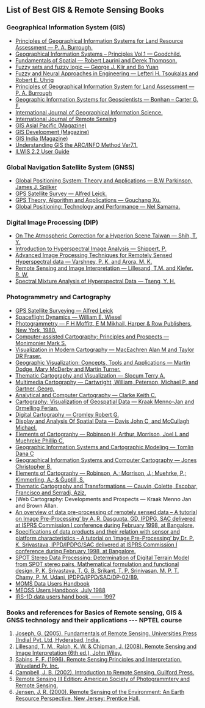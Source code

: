## List of Best GIS & Remote Sensing Books



### Geographical Information System (GIS)

- [Principles of Geographical Information Systems for Land Resource Assessment — P. A. Burrough.]()
- [Geographical Information Systems – Principles Vol.1 — Goodchild.]()
- [Fundamentals of Spatial — Robert Laurini and Derek Thompson.]()
- [Fuzzy sets and fuzzy logic — George J. Klir and Bo Yuan]()
- [Fuzzy and Neural Approaches in Engineering — Lefteri H. Tsoukalas and Robert E. Uhrig]()
- [Principles of Geographical Information System for Land Assessment — P. A. Burrough]()
- [Geographic Information Systems for Geoscientists — Bonhan – Carter G. F.]()
- [International Journal of Geographical Information Science.]()
- [International Journal of Remote Sensing]()
- [GIS Asial Pacific (Magazine)]()
- [GIS Development (Magazine)]()
- [GIS India (Magazine)]()
- [Understanding GIS the ARC/INFO Method Ver7.1.]()
- [ILWIS 2.2 User Guide]()


### Global Navigation Satellite System (GNSS)

- [Global Positioning System: Theory and Applications — B.W Parkinson, James J. Spilker]()
- [GPS Satellite Survey — Alfred Leick.]()
- [GPS Theory, Algorithm and Applications — Gouchang Xu.]()
- [Global Positioning: Technology and Performance — Nel Samama.]()


### Digital Image Processing (DIP)

- [On The Atmospheric Correction for a Hyperion Scene Taiwan — Shih, T. Y.]()
- [Introduction to Hyperspectral Image Analysis — Shippert, P.]()
- [Advanced Image Processing Techniques for Remotely Sensed Hyperspectral data — Varshney, P. K. and Arora, M. K.]()
- [Remote Sensing and Image Interpretation — Lillesand, T.M. and Kiefer. R. W.]()
- [Spectral Mixture Analysis of Hyperspectral Data — Tseng, Y. H.]()


### Photogrammetry and Cartography

- [GPS Satellite Surveying — Alfred Leick]()
- [Spaceflight Dynamics — William E. Wiesel]()
- [Photogrammetry — F H Moffitt, E M Mikhail, Harper & Row Publishers, New York, 1980.]()
- [Computer-assisted Cartography: Principles and Prospects — Monimonier Mark S.]()
- [Visualization in Modern Cartography — MacEachren Alan M and Taylor DR Fraser.]()
- [Geographic Visualization: Concepts, Tools and Applications — Martin Dodge, Mary McDerby and Martin Turner.]()
- [Thematic Cartography and Visualization — Slocum Terry A.]()
- [Multimedia Cartography — Cartwright, William, Peterson, Michael P. and Gartner, Georg.]()
- [Analytical and Computer Cartography — Clarke Keith C.]()
- [Cartography: Visualization of Geospatial Data — Kraak Menno-Jan and Ormelling Ferjan.]()
- [Digital Cartography — Cromley Robert G.]()
- [Display and Analysis Of Spatial Data — Davis John C, and McCullagh Michael.]()
- [Elements of Cartography — Robinson H, Arthur, Morrison, Joel L and Muehrcke Phillip C.]()
- [Geographic Information Systems and Cartographic Modeling — Tomlin Dana C]()
- [Geographical Information Systems and Computer Cartography — Jones Christopher B.]()
- [Elements of Cartography — Robinson, A.; Morrison, J.; Muehrke, P.; Kimmerling, A.; & Guptill, S.]()
- [Thematic Cartography and Transformations — Cauvin, Colette, Escobar, Francisco and Serradj, Aziz.]()
- [Web Cartography: Developments and Prospects — Kraak Menno Jan and Brown Allan.
- [An overview of data pre-processing of remotely sensed data – A tutorial on Image Pre-Processing’ by A. R. Dasgupta, GD, IPDPG, SAC delivered at ISPRS Commission I conference during February 1998, at Bangalore.]()
- [Specifications of data products and their relation with sensor and platform characteristics – A tutorial on ‘Image Pre-Processing’ by Dr. P. K. Srivastava, IPPD/IPDPG/SAC delivered at ISPRS Commission I conference during February 1998, at Bangalore.]()
- [SPOT Stereo Data Processing: Determination of Digital Terrain Model from SPOT stereo pairs, Mathematical formulation and functional design, P. K. Srivastava, T. G. B. Srikant, T. P. Srinivasan, M. P. T. Chamy, P. M. Udani, IPDPG/IPPD/SAC/DP-02/89.]()
- [MOMS Data Users Handbook]()
- [MEOSS Users Handbook, July 1988]()
- [IRS-1D data users hand book, —— 1997]()


### Books and references for Basics of Remote sensing, GIS & GNSS technology and their applications --- NPTEL course

1. [Joseph, G. (2005). Fundamentals of Remote Sensing. Universities Press (India) Pvt. Ltd, Hyderabad, India.]()
2. [Lillesand, T. M., Ralph, K. W. & Chipman, J. (2008). Remote Sensing and Image Interpretation (6th ed.), John Wiley.]()
3. [Sabins, F. F. (1996). Remote Sensing Principles and Interpretation. Waveland Pr. Inc.]()
4. [Campbell, J. B. (2002). Introduction to Remote Sensing. Guilford Press.]()
5. [Remote Sensing III Edition: American Society of Photogrammtery and Remote Sensing.]()
6. [Jensen, J. R. (2000). Remote Sensing of the Environment: An Earth Resource Perspective. New Jersey: Prentice Hall.]()
